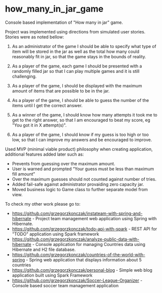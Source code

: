 # how_many_in_jar_game
Console based implementation of "How many in jar" game.

Project was implemented using directions from simulated user stories.
Stories were as noted bellow:

1. As an administrator of the game I should be able to specify what type of
item will be stored in the jar as well as the total how many could
reasonably fit in jar, so that the game stays in the bounds of reality.

2. As a player of the game, each game I should be presented with a randomly
filled jar so that I can play multiple games and it is still
challenging.

3. As a player of the game, I should be displayed with the maximum amount
of items that are possible to be in the jar.

4. As a player of the game, I should be able to guess the number of the
items until I get the correct answer.

5. As a winner of the game, I should know how many attempts it took me to
get to the right answer, so that I am encouraged to beat my score, eg
"You got it in X attempt(s)".

6. As a player of the game, I should know if my guess is too high or too
low, so that I can improve my answers and be encouraged to improve.

Used MVP (minimal viable product) philosophy when creating application, additional features added later such as:
- Prevents from guessing over the maximum amount.
- User is warned and prompted “Your guess must be less than maximum fill
amount”
- Over the maximum guesses should not counted against number of tries.
- Added fail-safe against administrator provaiding zero capacity jar.
- Moved business logic to Game class to further separate model from view.

To check my other work please go to:
- https://github.com/grzegorzkonczak/instateam-with-spring-and-hibernate - Project team management web application using Spring with Hibernate.
- https://github.com/grzegorzkonczak/todo-api-with-spark - REST API for "TODO" application using Spark framework
- https://github.com/grzegorzkonczak/analyze-public-data-with-hibernate - Console application for managing Countries data using Hibernate and H2 file database.
- https://github.com/grzegorzkonczak/countries-of-the-world-with-spring - Spring web application that displays information about 5 countries
- https://github.com/grzegorzkonczak/personal-blog - Simple web blog application built using Spark Framework
- https://github.com/grzegorzkonczak/Soccer-League-Organizer - Console based soccer team management application
